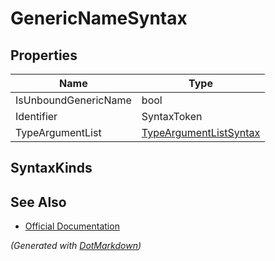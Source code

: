 # GenericNameSyntax

## Properties

| Name                 | Type                                                |
| -------------------- | --------------------------------------------------- |
| IsUnboundGenericName | bool                                                |
| Identifier           | SyntaxToken                                         |
| TypeArgumentList     | [TypeArgumentListSyntax](TypeArgumentListSyntax.md) |

## SyntaxKinds

## See Also

* [Official Documentation](https://docs.microsoft.com/en-us/dotnet/api/microsoft.codeanalysis.csharp.syntax.genericnamesyntax)


*\(Generated with [DotMarkdown](http://github.com/JosefPihrt/DotMarkdown)\)*